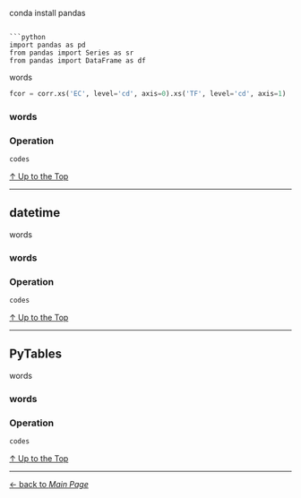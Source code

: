 conda install pandas
```

```python
import pandas as pd
from pandas import Series as sr
from pandas import DataFrame as df
```

words
```python
fcor = corr.xs('EC', level='cd', axis=0).xs('TF', level='cd', axis=1)
```
### words

### Operation
 
```python
codes
```



[↑ Up to the Top](#python-data-manipulation)

---
## datetime
words

### words

### Operation
 
```python
codes
```



[↑ Up to the Top](#python-data-manipulation)

---
## PyTables
words

### words

### Operation
 
```python
codes
```



[↑ Up to the Top](#python-data-manipulation)





---
[← back to *Main Page*](https://github.com/dawkiny/Python3/blob/master/PythonProgramming.md)
